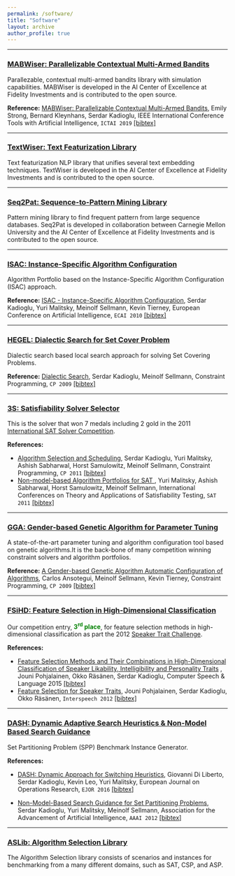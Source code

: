 ```yaml
---
permalink: /software/
title: "Software"
layout: archive
author_profile: true
---
```


---

### [MABWiser: Parallelizable Contextual Multi-Armed Bandits](https://github.com/fidelity/mabwiser)

Parallezable, contextual multi-armed bandits library with simulation capabilities. MABWiser is developed in the AI Center of Excellence at Fidelity Investments and is contributed to the open source.



**Reference:** [MABWiser: Parallelizable Contextual Multi-Armed Bandits](https://sites.google.com/site/serdrk/publications), Emily Strong, Bernard Kleynhans, Serdar Kadioglu, IEEE International Conference Tools with Artificial Intelligence, `ICTAI 2019` [[bibtex]](https://dblp.org/rec/bibtex/conf/ictai/StrongKK19)

---

### [TextWiser: Text Featurization Library](https://github.com/fidelity/textwiser)
Text featurization NLP library that unifies several text embedding techniques. TextWiser is developed in the AI Center of Excellence at Fidelity Investments and is contributed to the open source.

---

### [Seq2Pat: Sequence-to-Pattern Mining Library](https://github.com/fidelity/seq2pat)
Pattern mining library to find frequent pattern from large sequence databases. Seq2Pat is developed in collaboration between Carnegie Mellon University and the AI Center of Excellence at Fidelity Investments and is contributed to the open source.

---

### [ISAC: Instance-Specific Algorithm Configuration](https://sites.google.com/site/yurimalitsky/downloads)
Algorithm Portfolio based on the Instance-Specific Algorithm Configuration (ISAC) approach. 



**Reference:**  [ISAC - Instance-Specific Algorithm Configuration](http://www.google.com/url?q=http%3A%2F%2Fwww.booksonline.iospress.nl%2FContent%2FView.aspx%3Fpiid%3D17848&sa=D&sntz=1&usg=AFrqEzeiiNOrkK76lSf13NJZvvEs7io-KA), Serdar Kadioglu, Yuri Malitsky, Meinolf Sellmann, Kevin Tierney, European Conference on Artificial Intelligence, `ECAI 2010` [[bibtex]](https://dblp.org/rec/bibtex/conf/ecai/KadiogluMST10)

---

### [HEGEL: Dialectic Search for Set Cover Problem](https://github.com/skadio/hegel)
Dialectic search based local search approach for solving Set Covering Problems. 



**Reference:** [Dialectic Search](https://link.springer.com/chapter/10.1007/978-3-642-04244-7_39), Serdar Kadioglu, Meinolf Sellmann, Constraint Programming, `CP 2009` [[bibtex]](https://dblp.org/rec/bibtex/conf/cp/KadiogluS09)

---

### [3S: Satisfiability Solver Selector](https://sites.google.com/site/yurimalitsky/downloads)
This is the solver that won 7 medals including 2 gold in the 2011 [International SAT Solver Competition](http://www.satcompetition.org/).



**References:** 

* [Algorithm Selection and Scheduling](http://www.google.com/url?q=http%3A%2F%2Fwww.springerlink.com%2Fcontent%2Fv8mg1p4375646226%2F&sa=D&sntz=1&usg=AFrqEzdylNDhS7WpXQ5dWV6OrkWui6JQ8g), Serdar Kadioglu, Yuri Malitsky, Ashish Sabharwal, Horst Samulowitz, Meinolf Sellmann, Constraint Programming, `CP 2011` [[bibtex]](https://dblp.org/rec/bibtex/conf/cp/KadiogluMSSS11)
* [Non-model-based Algorithm Portfolios for SAT ](http://link.springer.com/chapter/10.1007%2F978-3-642-21581-0_33), Yuri Malitsky, Ashish Sabharwal, Horst Samulowitz, Meinolf Sellmann, International Conferences on Theory and Applications of Satisfiability Testing, `SAT 2011` [[bibtex]](https://dblp.org/rec/bibtex/conf/aaai/KadiogluMS12)

---

### [GGA: Gender-based Genetic Algorithm for Parameter Tuning ](https://sites.google.com/)
A state-of-the-art parameter tuning and algorithm configuration tool based on genetic algorithms.It is the back-bone of many competition winning constraint solvers and algorithm portfolios.



**Reference:** [A Gender-based Genetic Algorithm Automatic Configuration of Algorithms](http://link.springer.com/chapter/10.1007%2F978-3-642-04244-7_14), Carlos Ansotegui, Meinolf Sellmann, Kevin Tierney, Constraint Programming, `CP 2009` [[bibtex]](https://dblp.org/rec/bibtex/conf/cp/AnsoteguiST09)

---

### [FSiHD: Feature Selection ](https://sites.google.com/site/serdrk/goog_160393962)[in High-Dimensional Classification](http://users.spa.aalto.fi/jpohjala/featureselection/)
Our competition entry, **<span style="color:green">3<sup>rd</sup> place</span>**, for feature selection methods in high-dimensional classification as part the 2012 [Speaker Trait Challenge](http://www5.informatik.uni-erlangen.de/Forschung/Publikationen/2012/Schuller12-TI2.pdf). 



**References:** 

* [Feature Selection Methods and Their Combinations in High-Dimensional Classification of Speaker Likability, Intelligibility and Personality Traits](https://www.sciencedirect.com/science/article/abs/pii/S0885230813001113) , Jouni Pohjalainen, Okko Räsänen, Serdar Kadioglu, Computer Speech & Language 2015 [[bibtex]](http://dblp.uni-trier.de/rec/bibtex/journals/csl/PohjalainenRK15)
* [Feature Selection for Speaker Traits](https://users.aalto.fi/~jpohjala/publications/is12stc.pdf), Jouni Pohjalainen, Serdar Kadioglu, Okko Räsänen, `Interspeech 2012` [[bibtex]](http://dblp.uni-trier.de/rec/bibtex/conf/interspeech/PohjalainenKR12)

---

### [DASH: Dynamic Adaptive Search Heuristics & Non-Model Based Search Guidance](https://github.com/skadio/set-partitioning-instance-generator)
Set Partitioning Problem (SPP) Benchmark Instance Generator.



**References:** 

* [DASH: Dynamic Approach for Switching Heuristics](http://link.springer.com/article/10.1007%2Fs10601-015-9211-0), Giovanni Di Liberto, Serdar Kadioglu, Kevin Leo, Yuri Malitsky, European Journal on Operations Research, `EJOR 2016` [[bibtex]](http://dblp.uni-trier.de/rec/bibtex/journals/eor/LibertoKLM16)

* [Non-Model-Based Search Guidance for Set Partitioning Problems](http://www.aaai.org/ocs/index.php/AAAI/AAAI12/paper/view/5082), Serdar Kadioglu, Yuri Malitsky, Meinolf Sellmann, Association for the Advancement of Artificial Intelligence, `AAAI 2012` [[bibtex]](http://dblp.uni-trier.de/rec/bibtex/conf/aaai/KadiogluMS12)

---

### [ASLib: Algorithm Selection Library](https://github.com/coseal/aslib_data) 
The Algorithm Selection library consists of scenarios and instances for benchmarking from a many different domains, such as SAT, CSP, and ASP. 